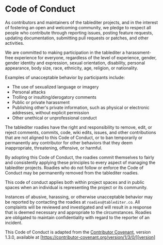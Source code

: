 # Code of Conduct

As contributors and maintainers of the tablediter projects, and in the interest of
fostering an open and welcoming community, we pledge to respect all people who
contribute through reporting issues, posting feature requests, updating documentation,
submitting pull requests or patches, and other activities.

We are committed to making participation in the tablediter a harassment-free experience
for everyone, regardless of the level of experience, gender, gender identity and
expression, sexual orientation, disability, personal appearance, body size, race,
ethnicity, age, religion, or nationality.

Examples of unacceptable behavior by participants include:

- The use of sexualized language or imagery
- Personal attacks
- Trolling or insulting/derogatory comments
- Public or private harassment
- Publishing other's private information, such as physical or electronic addresses,
  without explicit permission
- Other unethical or unprofessional conduct

The tablediter roadies have the right and responsibility to remove, edit, or reject
comments, commits, code, wiki edits, issues, and other contributions that are not
aligned to this Code of Conduct, or to ban temporarily or permanently any contributor
for other behaviors that they deem inappropriate, threatening, offensive, or harmful.

By adopting this Code of Conduct, the roadies commit themselves to fairly and
consistently applying these principles to every aspect of managing the tablediter
projects. Roadies who do not follow or enforce the Code of Conduct may be permanently
removed from the tablediter roadies.

This code of conduct applies both within project spaces and in public spaces when an
individual is representing the project or its community.

Instances of abusive, harassing, or otherwise unacceptable behavior may be reported by
contacting the roadies at `roadies@tablediter.co`. All complaints will be reviewed and
investigated and will result in a response that is deemed necessary and appropriate to
the circumstances. Roadies are obligated to maintain confidentiality with regard to the
reporter of an incident.

This Code of Conduct is adapted from the [Contributor Covenant][homepage], version
1.3.0, available at [https://contributor-covenant.org/version/1/3/0/][version]

[homepage]: https://contributor-covenant.org
[version]: https://contributor-covenant.org/version/1/3/0/
